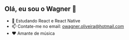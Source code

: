## Olá, eu sou o Wagner 👋

- 🌱 Estudando React e React Native
- 📫 Contate-me no email: owagner.oliveira@hotmail.com
- ❤️ Amante de música
